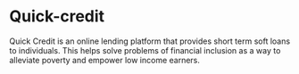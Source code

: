 # Quick-credit


Quick Credit is an online lending platform that provides short term soft loans to individuals. This
helps solve problems of financial inclusion as a way to alleviate poverty and empower low
income earners.
